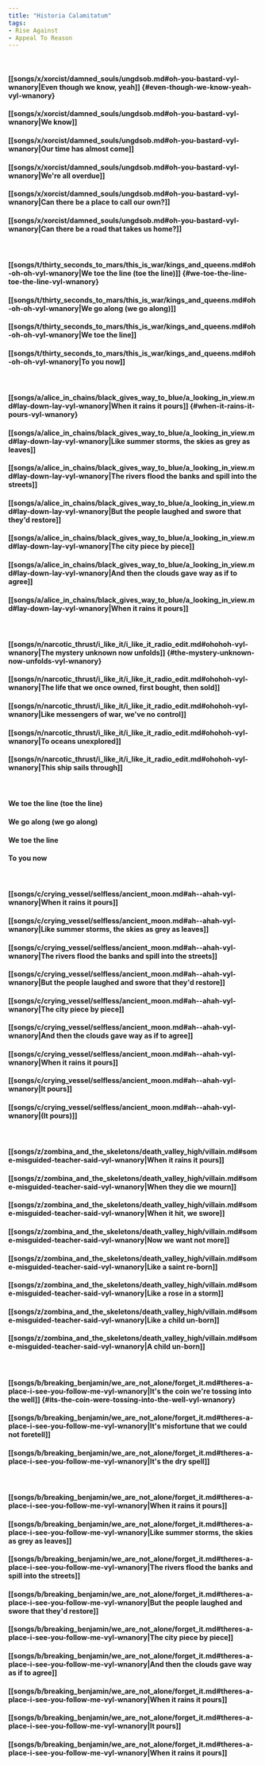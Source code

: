 ```yaml
---
title: "Historia Calamitatum"
tags:
- Rise Against
- Appeal To Reason
---
```

&nbsp;
#### [[songs/x/xorcist/damned_souls/ungdsob.md#oh-you-bastard-vyl-wnanory|Even though we know, yeah]] {#even-though-we-know-yeah-vyl-wnanory}
#### [[songs/x/xorcist/damned_souls/ungdsob.md#oh-you-bastard-vyl-wnanory|We know]]
#### [[songs/x/xorcist/damned_souls/ungdsob.md#oh-you-bastard-vyl-wnanory|Our time has almost come]]
#### [[songs/x/xorcist/damned_souls/ungdsob.md#oh-you-bastard-vyl-wnanory|We're all overdue]]
#### [[songs/x/xorcist/damned_souls/ungdsob.md#oh-you-bastard-vyl-wnanory|Can there be a place to call our own?]]
#### [[songs/x/xorcist/damned_souls/ungdsob.md#oh-you-bastard-vyl-wnanory|Can there be a road that takes us home?]]
&nbsp;
#### [[songs/t/thirty_seconds_to_mars/this_is_war/kings_and_queens.md#oh-oh-oh-vyl-wnanory|We toe the line (toe the line)]] {#we-toe-the-line-toe-the-line-vyl-wnanory}
#### [[songs/t/thirty_seconds_to_mars/this_is_war/kings_and_queens.md#oh-oh-oh-vyl-wnanory|We go along (we go along)]]
#### [[songs/t/thirty_seconds_to_mars/this_is_war/kings_and_queens.md#oh-oh-oh-vyl-wnanory|We toe the line]]
#### [[songs/t/thirty_seconds_to_mars/this_is_war/kings_and_queens.md#oh-oh-oh-vyl-wnanory|To you now]]
&nbsp;
#### [[songs/a/alice_in_chains/black_gives_way_to_blue/a_looking_in_view.md#lay-down-lay-vyl-wnanory|When it rains it pours]] {#when-it-rains-it-pours-vyl-wnanory}
#### [[songs/a/alice_in_chains/black_gives_way_to_blue/a_looking_in_view.md#lay-down-lay-vyl-wnanory|Like summer storms, the skies as grey as leaves]]
#### [[songs/a/alice_in_chains/black_gives_way_to_blue/a_looking_in_view.md#lay-down-lay-vyl-wnanory|The rivers flood the banks and spill into the streets]]
#### [[songs/a/alice_in_chains/black_gives_way_to_blue/a_looking_in_view.md#lay-down-lay-vyl-wnanory|But the people laughed and swore that they'd restore]]
#### [[songs/a/alice_in_chains/black_gives_way_to_blue/a_looking_in_view.md#lay-down-lay-vyl-wnanory|The city piece by piece]]
#### [[songs/a/alice_in_chains/black_gives_way_to_blue/a_looking_in_view.md#lay-down-lay-vyl-wnanory|And then the clouds gave way as if to agree]]
#### [[songs/a/alice_in_chains/black_gives_way_to_blue/a_looking_in_view.md#lay-down-lay-vyl-wnanory|When it rains it pours]]
&nbsp;
#### [[songs/n/narcotic_thrust/i_like_it/i_like_it_radio_edit.md#ohohoh-vyl-wnanory|The mystery unknown now unfolds]] {#the-mystery-unknown-now-unfolds-vyl-wnanory}
#### [[songs/n/narcotic_thrust/i_like_it/i_like_it_radio_edit.md#ohohoh-vyl-wnanory|The life that we once owned, first bought, then sold]]
#### [[songs/n/narcotic_thrust/i_like_it/i_like_it_radio_edit.md#ohohoh-vyl-wnanory|Like messengers of war, we've no control]]
#### [[songs/n/narcotic_thrust/i_like_it/i_like_it_radio_edit.md#ohohoh-vyl-wnanory|To oceans unexplored]]
#### [[songs/n/narcotic_thrust/i_like_it/i_like_it_radio_edit.md#ohohoh-vyl-wnanory|This ship sails through]]
&nbsp;
#### We toe the line (toe the line)
#### We go along (we go along)
#### We toe the line
#### To you now
&nbsp;
#### [[songs/c/crying_vessel/selfless/ancient_moon.md#ah--ahah-vyl-wnanory|When it rains it pours]]
#### [[songs/c/crying_vessel/selfless/ancient_moon.md#ah--ahah-vyl-wnanory|Like summer storms, the skies as grey as leaves]]
#### [[songs/c/crying_vessel/selfless/ancient_moon.md#ah--ahah-vyl-wnanory|The rivers flood the banks and spill into the streets]]
#### [[songs/c/crying_vessel/selfless/ancient_moon.md#ah--ahah-vyl-wnanory|But the people laughed and swore that they'd restore]]
#### [[songs/c/crying_vessel/selfless/ancient_moon.md#ah--ahah-vyl-wnanory|The city piece by piece]]
#### [[songs/c/crying_vessel/selfless/ancient_moon.md#ah--ahah-vyl-wnanory|And then the clouds gave way as if to agree]]
#### [[songs/c/crying_vessel/selfless/ancient_moon.md#ah--ahah-vyl-wnanory|When it rains it pours]]
#### [[songs/c/crying_vessel/selfless/ancient_moon.md#ah--ahah-vyl-wnanory|It pours]]
#### [[songs/c/crying_vessel/selfless/ancient_moon.md#ah--ahah-vyl-wnanory|(It pours)]]
&nbsp;
#### [[songs/z/zombina_and_the_skeletons/death_valley_high/villain.md#some-misguided-teacher-said-vyl-wnanory|When it rains it pours]]
#### [[songs/z/zombina_and_the_skeletons/death_valley_high/villain.md#some-misguided-teacher-said-vyl-wnanory|When they die we mourn]]
#### [[songs/z/zombina_and_the_skeletons/death_valley_high/villain.md#some-misguided-teacher-said-vyl-wnanory|When it hit, we swore]]
#### [[songs/z/zombina_and_the_skeletons/death_valley_high/villain.md#some-misguided-teacher-said-vyl-wnanory|Now we want not more]]
#### [[songs/z/zombina_and_the_skeletons/death_valley_high/villain.md#some-misguided-teacher-said-vyl-wnanory|Like a saint re-born]]
#### [[songs/z/zombina_and_the_skeletons/death_valley_high/villain.md#some-misguided-teacher-said-vyl-wnanory|Like a rose in a storm]]
#### [[songs/z/zombina_and_the_skeletons/death_valley_high/villain.md#some-misguided-teacher-said-vyl-wnanory|Like a child un-born]]
#### [[songs/z/zombina_and_the_skeletons/death_valley_high/villain.md#some-misguided-teacher-said-vyl-wnanory|A child un-born]]
&nbsp;
#### [[songs/b/breaking_benjamin/we_are_not_alone/forget_it.md#theres-a-place-i-see-you-follow-me-vyl-wnanory|It's the coin we're tossing into the well]] {#its-the-coin-were-tossing-into-the-well-vyl-wnanory}
#### [[songs/b/breaking_benjamin/we_are_not_alone/forget_it.md#theres-a-place-i-see-you-follow-me-vyl-wnanory|It's misfortune that we could not foretell]]
#### [[songs/b/breaking_benjamin/we_are_not_alone/forget_it.md#theres-a-place-i-see-you-follow-me-vyl-wnanory|It's the dry spell]]
&nbsp;
#### [[songs/b/breaking_benjamin/we_are_not_alone/forget_it.md#theres-a-place-i-see-you-follow-me-vyl-wnanory|When it rains it pours]]
#### [[songs/b/breaking_benjamin/we_are_not_alone/forget_it.md#theres-a-place-i-see-you-follow-me-vyl-wnanory|Like summer storms, the skies as grey as leaves]]
#### [[songs/b/breaking_benjamin/we_are_not_alone/forget_it.md#theres-a-place-i-see-you-follow-me-vyl-wnanory|The rivers flood the banks and spill into the streets]]
#### [[songs/b/breaking_benjamin/we_are_not_alone/forget_it.md#theres-a-place-i-see-you-follow-me-vyl-wnanory|But the people laughed and swore that they'd restore]]
#### [[songs/b/breaking_benjamin/we_are_not_alone/forget_it.md#theres-a-place-i-see-you-follow-me-vyl-wnanory|The city piece by piece]]
#### [[songs/b/breaking_benjamin/we_are_not_alone/forget_it.md#theres-a-place-i-see-you-follow-me-vyl-wnanory|And then the clouds gave way as if to agree]]
#### [[songs/b/breaking_benjamin/we_are_not_alone/forget_it.md#theres-a-place-i-see-you-follow-me-vyl-wnanory|When it rains it pours]]
#### [[songs/b/breaking_benjamin/we_are_not_alone/forget_it.md#theres-a-place-i-see-you-follow-me-vyl-wnanory|It pours]]
#### [[songs/b/breaking_benjamin/we_are_not_alone/forget_it.md#theres-a-place-i-see-you-follow-me-vyl-wnanory|When it rains it pours]]

